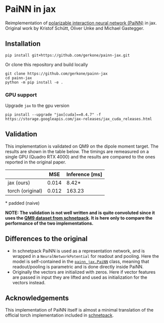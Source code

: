 # PaiNN in jax
Reimplementation of [polarizable interaction neural network (PaiNN)](http://proceedings.mlr.press/v139/schutt21a.html) in jax. Original work by Kristof Schütt, Oliver Unke and Michael Gastegger.

## Installation
```
pip install git+https://github.com/gerkone/painn-jax.git
```

Or clone this repository and build locally
```
git clone https://github.com/gerkone/painn-jax
cd painn-jax
python -m pip install -e .
```

### GPU support
Upgrade `jax` to the gpu version
```
pip install --upgrade "jax[cuda]==0.4.7" -f https://storage.googleapis.com/jax-releases/jax_cuda_releases.html
```

## Validation
This implementation is validated on QM9 on the dipole moment target. The results are shown in the table below. The timings are remeasured on a single GPU (Quadro RTX 4000) and the results are compared to the ones reported in the original paper.

|                  |  MSE  | Inference [ms]  |
|------------------|-------|-----------------|
| jax (ours)       | 0.014 |      8.42*      |
| torch (original) | 0.012 |     163.23      |
\* padded (naive)

__NOTE: The validation is not well written and is quite convoluted since it uses the [QM9 dataset from schnetpack](https://github.com/atomistic-machine-learning/schnetpack/blob/master/src/schnetpack/datasets/qm9.py). It is here only to compare the performance of the two implementations.__


## Differences to the original
- In schnetpack PaiNN is used as a representation network, and is wrapped in a `NeuralNetworkPotential` for readout and pooling. Here the model is self-contained in the [`painn_jax.PaiNN`](https://github.com/gerkone/painn-jax/blob/b30137884d467877a14fd5d3b09dcc9757ca25f4/painn_jax/painn.py#L217) class, meaning that readout/pooling is parametric and is done directly inside PaiNN.
- Originally the vectors are initialized with zeros. Here if vector features are passed in input they are lifted and used as initialization for the vectors instead.


## Acknowledgements
This implementation of PaiNN itself is almost a minimal translation of the official torch implementation included in [schnetpack](https://github.com/atomistic-machine-learning/schnetpack).
